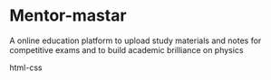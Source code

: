 # Mentor-mastar
A online education platform to upload study materials and notes for competitive exams and to build academic brilliance on physics 



html-css
